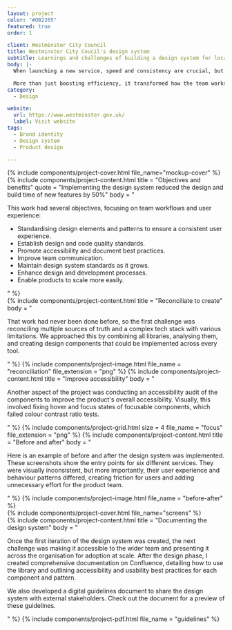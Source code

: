 ```yaml
---
layout: project
color: "#OB2265"
featured: true
order: 1

client: Westminster City Council
title: Westminster City Coucil's design system
subtitle: Learnings and challenges of building a design system for local governement
body: |-
  When launching a new service, speed and consistency are crucial, but without the right tools, teams face inefficiencies and redundant work. I was tasked with creating a design system for Westminster City Council. Collaborating with the Research and Design team, I developed a tool that not only enhanced user experience through consistency and accessibility but also improved team collaboration and product scalability.

  More than just boosting efficiency, it transformed how the team works, ensuring every new service delivers a cohesive, high-quality user experience.
category:
  - Design

website:
  url: https://www.westminster.gov.uk/
  label: Visit website
tags:
  - Brand identity
  - Design system
  - Product design

---
```


<div class="section section--fullWidth">
  <div class="section__container">
    {% include components/project-cover.html file_name="mockup-cover" %}
  </div>
</div>

<div class="section">
  <div class="section__container">
    {% include components/project-content.html
      title = "Objectives and benefits"
      quote = "Implementing the design system reduced the design and build time of new features by 50%"
      body = "
        <p>This work had several objectives, focusing on team workflows and user experience:</p>
        <ul>
          <li>Standardising design elements and patterns to ensure a consistent user experience.</li>
          <li>Establish design and code quality standards.</li>
          <li>Promote accessibility and document best practices.</li>
          <li>Improve team communication.</li>
          <li>Maintain design system standards as it grows.</li>
          <li>Enhance design and development processes.</li>
          <li>Enable products to scale more easily.</li>
        </ul>
      "
    %}
  </div>
</div>

<div class="section">
  <div class="section__container">
    {% include components/project-content.html
      title = "Reconciliate to create"
      body = "
        <p>That work had never been done before, so the first challenge was reconciling multiple sources of truth and a complex tech stack with various limitations. We approached this by combining all libraries, analysing them, and creating design components that could be implemented across every tool.</p>
      "
    %}
    {% include components/project-image.html
      file_name = "reconciliation"
      file_extension = "png"
    %}
    {% include components/project-content.html
      title = "Improve accessibility"
      body = "
        <p>Another aspect of the project was conducting an accessibility audit of the components to improve the product's overall accessibility. Visually, this involved fixing hover and focus states of focusable components, which failed colour contrast ratio tests.</p>
      "
    %}
    {% include components/project-grid.html
      size = 4
      file_name = "focus"
      file_extension = "png"
    %}
    {% include components/project-content.html
      title = "Before and after"
      body = "
        <p>Here is an example of before and after the design system was implemented. These screenshots show the entry points for six different services. They were visually inconsistent, but more importantly, their user experience and behaviour patterns differed, creating friction for users and adding unnecessary effort for the product team.</p>
      "
    %}
    {% include components/project-image.html
      file_name = "before-after"
    %}
  </div>
</div>

<div class="section section--fullWidth">
  <div class="section__container">
    {% include components/project-cover.html file_name="screens" %}
  </div>
</div>

<div class="section">
  <div class="section__container">
    {% include components/project-content.html
      title = "Documenting the design system"
      body = "
        <p>Once the first iteration of the design system was created, the next challenge was making it accessible to the wider team and presenting it across the organisation for adoption at scale. After the design phase, I created comprehensive documentation on Confluence, detailing how to use the library and outlining accessibility and usability best practices for each component and pattern.</p>
        <p>We also developed a digital guidelines document to share the design system with external stakeholders. Check out the document for a preview of these guidelines.</p>
      "
    %}
    {% include components/project-pdf.html 
      file_name = "guidelines"
    %}
  </div>
</div>
